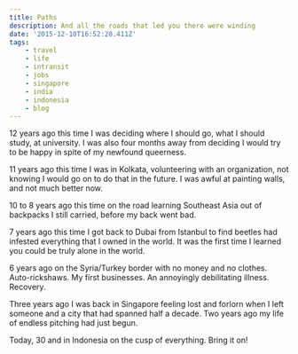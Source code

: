 ```yaml
---
title: Paths
description: And all the roads that led you there were winding
date: '2015-12-10T16:52:20.411Z'
tags:
    - travel
    - life
    - intransit
    - jobs
    - singapore
    - india
    - indonesia
    - blog
---
```


12 years ago this time I was deciding where I should go, what I should study, at university. I was also four months away from deciding I would try to be happy in spite of my newfound queerness.

11 years ago this time I was in Kolkata, volunteering with an organization, not knowing I would go on to do that in the future. I was awful at painting walls, and not much better now.

10 to 8 years ago this time on the road learning Southeast Asia out of backpacks I still carried, before my back went bad.

7 years ago this time I got back to Dubai from Istanbul to find beetles had infested everything that I owned in the world. It was the first time I learned you could be truly alone in the world.

6 years ago on the Syria/Turkey border with no money and no clothes. Auto-rickshaws. My first businesses. An annoyingly debilitating illness. Recovery.

Three years ago I was back in Singapore feeling lost and forlorn when I left someone and a city that had spanned half a decade. Two years ago my life of endless pitching had just begun.

Today, 30 and in Indonesia on the cusp of everything. Bring it on!
